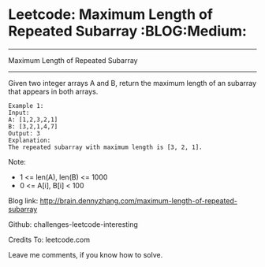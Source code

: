 # Leetcode: Maximum Length of Repeated Subarray     :BLOG:Medium:


---

Maximum Length of Repeated Subarray  

---

Given two integer arrays A and B, return the maximum length of an subarray that appears in both arrays.  

    Example 1:
    Input:
    A: [1,2,3,2,1]
    B: [3,2,1,4,7]
    Output: 3
    Explanation: 
    The repeated subarray with maximum length is [3, 2, 1].

Note:  
-   1 <= len(A), len(B) <= 1000
-   0 <= A[i], B[i] < 100

Blog link: <http://brain.dennyzhang.com/maximum-length-of-repeated-subarray>  

Github: challenges-leetcode-interesting  

Credits To: leetcode.com  

Leave me comments, if you know how to solve.